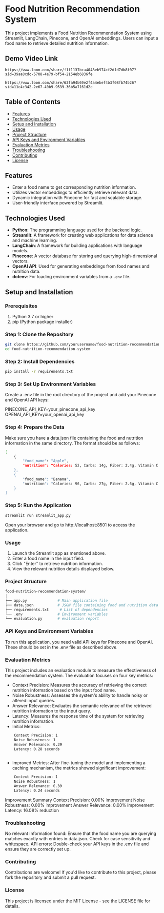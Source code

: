 # Food Nutrition Recommendation System

This project implements a Food Nutrition Recommendation System using Streamlit, LangChain, Pinecone, and OpenAI embeddings. Users can input a food name to retrieve detailed nutrition information.

## Demo Video Link

    https://www.loom.com/share/f1f1137bca4048eb974cf2d1d7db8f07?sid=39aa0cdc-5708-4e79-bf54-2154eb6836fe

    https://www.loom.com/share/63fa94b69e2f4a4ebef4b3f08fb74b26?sid=11e4c342-2e67-40b9-9539-36b5a7161d2c


## Table of Contents

- [Features](#features)
- [Technologies Used](#technologies-used)
- [Setup and Installation](#setup-and-installation)
- [Usage](#usage)
- [Project Structure](#project-structure)
- [API Keys and Environment Variables](#api-keys-and-environment-variables)
- [Evaluation Metrics](#)
- [Troubleshooting](#troubleshooting)
- [Contributing](#contributing)
- [License](#license)

## Features

- Enter a food name to get corresponding nutrition information.
- Utilizes vector embeddings to efficiently retrieve relevant data.
- Dynamic integration with Pinecone for fast and scalable storage.
- User-friendly interface powered by Streamlit.

## Technologies Used

- **Python**: The programming language used for the backend logic.
- **Streamlit**: A framework for creating web applications for data science and machine learning.
- **LangChain**: A framework for building applications with language models.
- **Pinecone**: A vector database for storing and querying high-dimensional vectors.
- **OpenAI API**: Used for generating embeddings from food names and nutrition data.
- **dotenv**: For loading environment variables from a `.env` file.

## Setup and Installation

### Prerequisites

1. Python 3.7 or higher
2. pip (Python package installer)

### Step 1: Clone the Repository

```sh
git clone https://github.com/yourusername/food-nutrition-recommendation-system.git
cd food-nutrition-recommendation-system
```


### Step 2: Install Dependencies

```sh
pip install -r requirements.txt
```

### Step 3: Set Up Environment Variables
Create a .env file in the root directory of the project and add your Pinecone and OpenAI API keys:

PINECONE_API_KEY=your_pinecone_api_key
OPENAI_API_KEY=your_openai_api_key

### Step 4: Prepare the Data
Make sure you have a data.json file containing the food and nutrition information in the same directory. The format should be as follows:

```sh
[
    {
        "food_name": "Apple",
        "nutrition": "Calories: 52, Carbs: 14g, Fiber: 2.4g, Vitamin C: 14%"
    },
    {
        "food_name": "Banana",
        "nutrition": "Calories: 96, Carbs: 27g, Fiber: 2.6g, Vitamin C: 17%"
    }
]
```

### Step 5: Run the Application


```sh
streamlit run streamlit_app.py
```

Open your browser and go to http://localhost:8501 to access the application.

### Usage
1. Launch the Streamlit app as mentioned above.
2. Enter a food name in the input field.
3. Click "Enter" to retrieve nutrition information.
4. View the relevant nutrition details displayed below.

### Project Structure

```sh
food-nutrition-recommendation-system/
│
├── app.py              # Main application file
├── data.json           # JSON file containing food and nutrition data
├── requirements.txt     # List of dependencies
└── .env                # Environment variables
└── evaluation.py       # evaluation report
```

### API Keys and Environment Variables
To run this application, you need valid API keys for Pinecone and OpenAI. These should be set in the .env file as described above.

### Evaluation Metrics
This project includes an evaluation module to measure the effectiveness of the recommendation system. The evaluation focuses on four key metrics:

* Context Precision: Measures the accuracy of retrieving the correct nutrition information based on the input food name.
* Noise Robustness: Assesses the system's ability to handle noisy or altered input queries.
* Answer Relevance: Evaluates the semantic relevance of the retrieved nutrition information to the input query.
* Latency: Measures the response time of the system for retrieving nutrition information.
* Initial Metrics:

```sh
    Context Precision: 1
    Noise Robustness: 1
    Answer Relevance: 0.39
    Latency: 0.28 seconds
    
```

* Improved Metrics:
After fine-tuning the model and implementing a caching mechanism, the metrics showed significant improvement:

```sh
    Context Precision: 1
    Noise Robustness: 1
    Answer Relevance: 0.39
    Latency: 0.24 seconds
```

Improvement Summary
Context Precision: 0.00% improvement
Noise Robustness: 0.00% improvement
Answer Relevance: 0.00% improvement
Latency: 16.08% reduction

### Troubleshooting
No relevant information found: Ensure that the food name you are querying matches exactly with entries in data.json. Check for case sensitivity and whitespace.
API errors: Double-check your API keys in the .env file and ensure they are correctly set up.


### Contributing
Contributions are welcome! If you'd like to contribute to this project, please fork the repository and submit a pull request.

### License
This project is licensed under the MIT License - see the LICENSE file for details.


